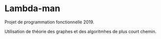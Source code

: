 # Lambda-man

Projet de programmation fonctionnelle 2019.

Utilisation de théorie des graphes et des algoritmhes de plus court chemin.
